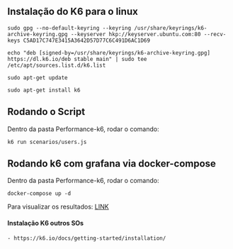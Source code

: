## Instalação do K6 para o linux
```
sudo gpg --no-default-keyring --keyring /usr/share/keyrings/k6-archive-keyring.gpg --keyserver hkp://keyserver.ubuntu.com:80 --recv-keys C5AD17C747E3415A3642D57D77C6C491D6AC1D69
```
```
echo "deb [signed-by=/usr/share/keyrings/k6-archive-keyring.gpg] https://dl.k6.io/deb stable main" | sudo tee /etc/apt/sources.list.d/k6.list
```
```
sudo apt-get update
```
```
sudo apt-get install k6
```

## Rodando o Script

Dentro da pasta Performance-k6, rodar o comando:
```    
k6 run scenarios/users.js
```
## Rodando k6 com grafana via docker-compose

Dentro da pasta Performance-k6, rodar o comando:
```   
docker-compose up -d
```    
Para visualizar os resultados: [LINK](http://localhost:3000/d/k6/k6-load-testing-results?orgId=1&refresh=5s)



#### Instalação K6 outros SOs
    - https://k6.io/docs/getting-started/installation/
